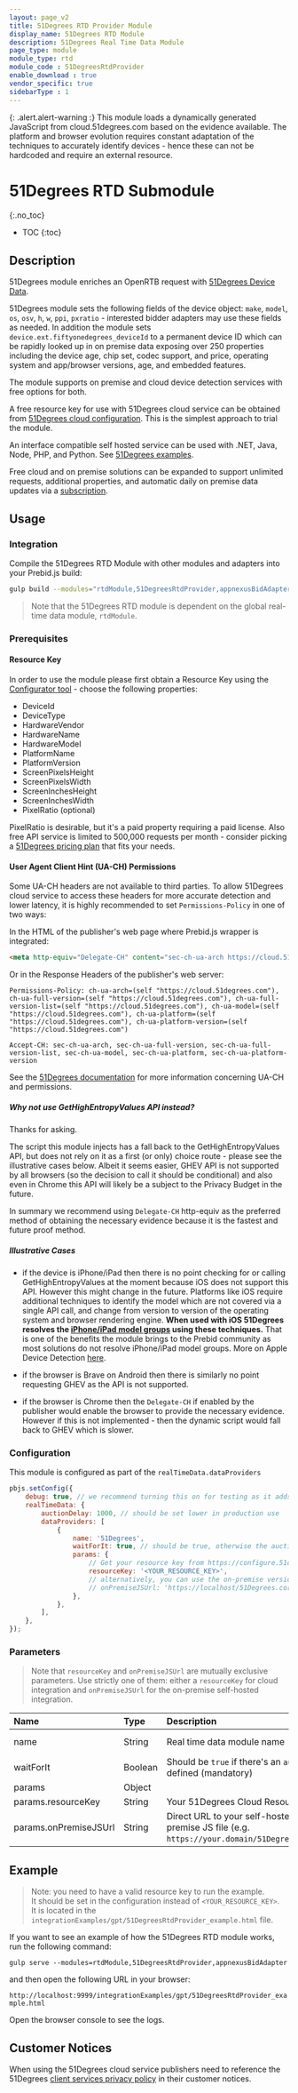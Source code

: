 ```yaml
---
layout: page_v2
title: 51Degrees RTD Provider Module
display_name: 51Degrees RTD Module
description: 51Degrees Real Time Data Module
page_type: module
module_type: rtd
module_code : 51DegreesRtdProvider
enable_download : true
vendor_specific: true
sidebarType : 1
---
```


{: .alert.alert-warning :}
This module loads a dynamically generated JavaScript from cloud.51degrees.com based on the evidence available. The platform and browser evolution requires constant adaptation of the techniques to accurately identify devices - hence these can not be hardcoded and require an external resource.

# 51Degrees RTD Submodule

{:.no_toc}

* TOC
{:toc}

## Description

51Degrees module enriches an OpenRTB request with [51Degrees Device Data](https://51degrees.com/documentation/index.html).

51Degrees module sets the following fields of the device object: `make`, `model`, `os`, `osv`, `h`, `w`, `ppi`, `pxratio` - interested bidder adapters may use these fields as needed. In addition the module sets `device.ext.fiftyonedegrees_deviceId` to a permanent device ID which can be rapidly looked up in on premise data exposing over 250 properties including the device age, chip set, codec support, and price, operating system and app/browser versions, age, and embedded features.

The module supports on premise and cloud device detection services with free options for both. 

A free resource key for use with 51Degrees cloud service can be obtained from [51Degrees cloud configuration](https://configure.51degrees.com/tWrhNfY6).  This is the simplest approach to trial the module.

An interface compatible self hosted service can be used with .NET, Java, Node, PHP, and Python.  See [51Degrees examples](https://51degrees.com/documentation/_examples__device_detection__getting_started__web__on_premise.html).

Free cloud and on premise solutions can be expanded to support unlimited requests, additional properties, and automatic daily on premise data updates via a [subscription](https://51degrees.com/pricing).

## Usage

### Integration

Compile the 51Degrees RTD Module with other modules and adapters into your Prebid.js build:

```bash
gulp build --modules="rtdModule,51DegreesRtdProvider,appnexusBidAdapter,..."  
```

> Note that the 51Degrees RTD module is dependent on the global real-time data module, `rtdModule`.

### Prerequisites

#### Resource Key

In order to use the module please first obtain a Resource Key using the [Configurator tool](https://configure.51degrees.com/tWrhNfY6) - choose the following properties:

* DeviceId
* DeviceType
* HardwareVendor
* HardwareName
* HardwareModel
* PlatformName 
* PlatformVersion
* ScreenPixelsHeight
* ScreenPixelsWidth
* ScreenInchesHeight
* ScreenInchesWidth
* PixelRatio (optional)

PixelRatio is desirable, but it's a paid property requiring a paid license.  Also free API service is limited to 500,000 requests per month - consider picking a [51Degrees pricing plan](https://51degrees.com/pricing) that fits your needs. 

#### User Agent Client Hint (UA-CH) Permissions

Some UA-CH headers are not available to third parties. To allow 51Degrees cloud service to access these headers for more accurate detection and lower latency, it is highly recommended to set `Permissions-Policy` in one of two ways:

In the HTML of the publisher's web page where Prebid.js wrapper is integrated:

```html
<meta http-equiv="Delegate-CH" content="sec-ch-ua-arch https://cloud.51degrees.com; sec-ch-ua-full-version https://cloud.51degrees.com; sec-ch-ua-full-version-list https://cloud.51degrees.com; sec-ch-ua-model https://cloud.51degrees.com; sec-ch-ua-platform https://cloud.51degrees.com; sec-ch-ua-platform-version https://cloud.51degrees.com"/>
```

Or in the Response Headers of the publisher's web server:

```http
Permissions-Policy: ch-ua-arch=(self "https://cloud.51degrees.com"), ch-ua-full-version=(self "https://cloud.51degrees.com"), ch-ua-full-version-list=(self "https://cloud.51degrees.com"), ch-ua-model=(self "https://cloud.51degrees.com"), ch-ua-platform=(self "https://cloud.51degrees.com"), ch-ua-platform-version=(self "https://cloud.51degrees.com")

Accept-CH: sec-ch-ua-arch, sec-ch-ua-full-version, sec-ch-ua-full-version-list, sec-ch-ua-model, sec-ch-ua-platform, sec-ch-ua-platform-version
```

See the [51Degrees documentation](https://51degrees.com/documentation/_device_detection__features__u_a_c_h__overview.html) for more information concerning UA-CH and permissions.

##### Why not use GetHighEntropyValues API instead? 
Thanks for asking. 

The script this module injects has a fall back to the GetHighEntropyValues API, but does not rely on it as a first (or only) choice route - please see the illustrative cases below. Albeit it seems easier, GHEV API is not supported by all browsers (so the decision to call it should be conditional) and also even in Chrome this API will likely be a subject to the Privacy Budget in the future.

In summary we recommend using `Delegate-CH` http-equiv as the preferred method of obtaining the necessary evidence because it is the fastest and future proof method.

##### Illustrative Cases

* if the device is iPhone/iPad then there is no point checking for or calling GetHighEntropyValues at the moment because iOS does not support this API. However this might change in the future.  Platforms like iOS require additional techniques to identify the model which are not covered via a single API call, and change from version to version of the operating system and browser rendering engine. **When used with iOS 51Degrees resolves the [iPhone/iPad model groups](https://51degrees.com/documentation/4.4/_device_detection__features__apple_device_table.html) using these techniques.** That is one of the benefits the module brings to the Prebid community as most solutions do not resolve iPhone/iPad model groups. More on Apple Device Detection [here](https://51degrees.com/documentation/4.4/_device_detection__features__apple_detection.html).

* if the browser is Brave on Android then there is similarly no point requesting GHEV as the API is not supported.

* if the browser is Chrome then the `Delegate-CH` if enabled by the publisher would enable the browser to provide the necessary evidence. However if this is not implemented - then the dynamic script would fall back to GHEV which is slower.

### Configuration

This module is configured as part of the `realTimeData.dataProviders`

```javascript
pbjs.setConfig({
    debug: true, // we recommend turning this on for testing as it adds more logging
    realTimeData: {
        auctionDelay: 1000, // should be set lower in production use
        dataProviders: [
            {
                name: '51Degrees',
                waitForIt: true, // should be true, otherwise the auctionDelay will be ignored
                params: {
                    // Get your resource key from https://configure.51degrees.com/tWrhNfY6 to connect to cloud.51degrees.com
                    resourceKey: '<YOUR_RESOURCE_KEY>',
                    // alternatively, you can use the on-premise version of the 51Degrees service and connect to your chosen end point
                    // onPremiseJSUrl: 'https://localhost/51Degrees.core.js'
                },
            },
        ],
    },
});
```

### Parameters 

> Note that `resourceKey` and `onPremiseJSUrl` are mutually exclusive parameters.  Use strictly one of them: either a `resourceKey` for cloud integration and `onPremiseJSUrl` for the on-premise self-hosted integration. 

| Name                  | Type    | Description                                                                                      | Default            |
|:----------------------|:--------|:-------------------------------------------------------------------------------------------------|:-------------------|
| name                  | String  | Real time data module name                                                                       | Always '51Degrees' |
| waitForIt             | Boolean | Should be `true` if there's an `auctionDelay` defined (mandatory)                                | `false`            |
| params                | Object  |                                                                                                  |                    |
| params.resourceKey    | String  | Your 51Degrees Cloud Resource Key                                                                |                    |
| params.onPremiseJSUrl | String  | Direct URL to your self-hosted on-premise JS file (e.g. `https://your.domain/51Degrees.core.js`) |                    |

## Example 

> Note: you need to have a valid resource key to run the example.\
> It should be set in the configuration instead of `<YOUR_RESOURCE_KEY>`.\
> It is located in the `integrationExamples/gpt/51DegreesRtdProvider_example.html` file.

If you want to see an example of how the 51Degrees RTD module works,\
run the following command:

`gulp serve --modules=rtdModule,51DegreesRtdProvider,appnexusBidAdapter`

and then open the following URL in your browser:

`http://localhost:9999/integrationExamples/gpt/51DegreesRtdProvider_example.html`

Open the browser console to see the logs.

## Customer Notices

When using the 51Degrees cloud service publishers need to reference the 51Degrees [client services privacy policy](https://51degrees.com/terms/client-services-privacy-policy) in their customer notices.
